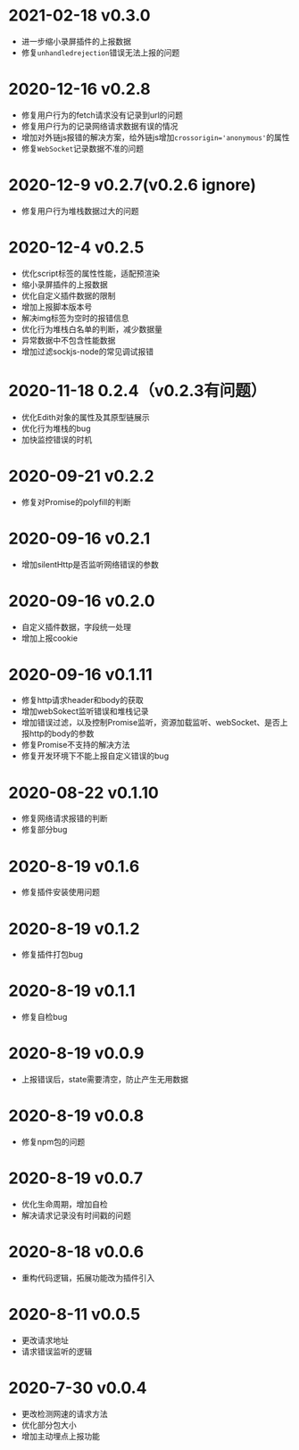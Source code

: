 # 2021-02-18 v0.3.0

- 进一步缩小录屏插件的上报数据
- 修复`unhandledrejection`错误无法上报的问题

# 2020-12-16 v0.2.8

- 修复用户行为的fetch请求没有记录到url的问题
- 修复用户行为的记录网络请求数据有误的情况
- 增加对外链js报错的解决方案，给外链js增加`crossorigin='anonymous'`的属性
- 修复`WebSocket`记录数据不准的问题

# 2020-12-9 v0.2.7(v0.2.6 ignore)

- 修复用户行为堆栈数据过大的问题

# 2020-12-4 v0.2.5

- 优化script标签的属性性能，适配预渲染
- 缩小录屏插件的上报数据
- 优化自定义插件数据的限制
- 增加上报脚本版本号
- 解决img标签为空时的报错信息
- 优化行为堆栈白名单的判断，减少数据量
- 异常数据中不包含性能数据
- 增加过滤sockjs-node的常见调试报错

# 2020-11-18 0.2.4（v0.2.3有问题）

- 优化Edith对象的属性及其原型链展示
- 优化行为堆栈的bug
- 加快监控错误的时机

# 2020-09-21 v0.2.2

- 修复对Promise的polyfill的判断

# 2020-09-16 v0.2.1

- 增加silentHttp是否监听网络错误的参数

# 2020-09-16 v0.2.0

- 自定义插件数据，字段统一处理
- 增加上报cookie

# 2020-09-16 v0.1.11

- 修复http请求header和body的获取
- 增加webSokect监听错误和堆栈记录
- 增加错误过滤，以及控制Promise监听，资源加载监听、webSocket、是否上报http的body的参数
- 修复Promise不支持的解决方法
- 修复开发环境下不能上报自定义错误的bug

# 2020-08-22 v0.1.10

- 修复网络请求报错的判断
- 修复部分bug

# 2020-8-19 v0.1.6

- 修复插件安装使用问题

# 2020-8-19 v0.1.2

- 修复插件打包bug

# 2020-8-19 v0.1.1

- 修复自检bug

# 2020-8-19 v0.0.9

- 上报错误后，state需要清空，防止产生无用数据

# 2020-8-19 v0.0.8

- 修复npm包的问题

# 2020-8-19 v0.0.7

- 优化生命周期，增加自检
- 解决请求记录没有时间戳的问题

# 2020-8-18 v0.0.6

- 重构代码逻辑，拓展功能改为插件引入

# 2020-8-11 v0.0.5

- 更改请求地址
- 请求错误监听的逻辑

# 2020-7-30 v0.0.4

- 更改检测网速的请求方法
- 优化部分包大小
- 增加主动埋点上报功能
